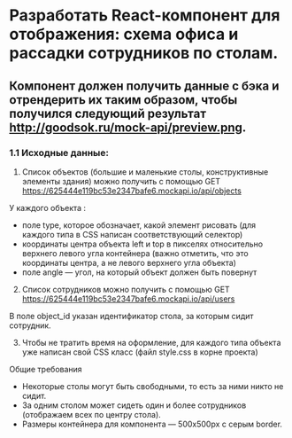 # Разработать React-компонент для отображения: схема офиса и рассадки сотрудников по столам.

## Компонент должен получить данные с бэка и отрендерить их таким образом, чтобы получился следующий результат http://goodsok.ru/mock-api/preview.png.

### 1.1 Исходные данные:
1. Список объектов (большие и маленькие столы, конструктивные элементы здания) можно получить с помощью GET https://625444e119bc53e2347bafe6.mockapi.io/api/objects

У каждого объекта :
- поле type, которое обозначает, какой элемент рисовать (для каждого типа в CSS написан соответствующий селектор)
- координаты центра объекта left и top в пикселях относительно верхнего левого угла контейнера (важно отметить, что это координаты центра, а не левого верхнего угла объекта)
- поле angle — угол, на который объект должен быть повернут

2. Список сотрудников можно получить с помощью GET https://625444e119bc53e2347bafe6.mockapi.io/api/users

В поле object_id указан идентификатор стола, за которым сидит сотрудник.

3. Чтобы не тратить время на оформление, для каждого типа объекта уже написан свой CSS класс (файл style.css в корне проекта)


Общие требования
- Некоторые столы могут быть свободными, то есть за ними никто не сидит.
- За одним столом может сидеть один и более сотрудников (отображаем всех по центру стола).
- Размеры контейнера для компонента — 500х500px c серым border.